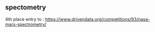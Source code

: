 ## spectometry

4th place entry to : https://www.drivendata.org/competitions/93/nasa-mars-spectrometry/